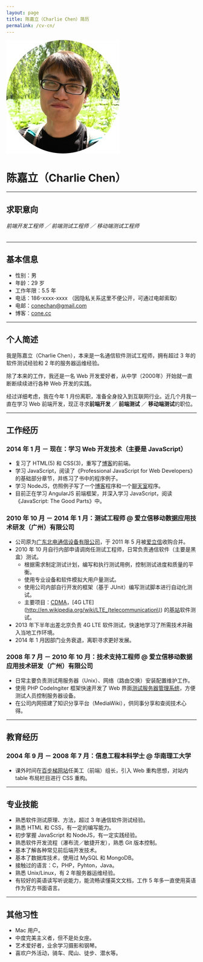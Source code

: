 ```yaml
---
layout: page
title: 陈嘉立（Charlie Chen）简历
permalink: /cv-cn/
---
```

![Charlie Chen](/img/cv_avatar.jpg "Charlie Chen")

# 陈嘉立（Charlie Chen）

---

## 求职意向

###### 前端开发工程师 ／ 前端测试工程师 ／ 移动端测试工程师

---

## 基本信息

- 性别：男
- 年龄：29 岁
- 工作年限：5.5 年
- 电话：186-xxxx-xxxx （因隐私关系这里不便公开，可通过电邮索取）
- 电邮：[conechan@gmail.com](mailto:conechan@gmail.com)
- 博客：[cone.cc](http://cone.cc/)

---

## 个人简述

我是陈嘉立（Charlie Chen），本来是一名通信软件测试工程师，拥有超过 3 年的软件测试经验和 2 年的服务器运维经验。

除了本来的工作，我还是一名 Web 开发爱好者，从中学（2000年）开始就一直断断续续进行各种 Web 开发的实践。

经过详细考虑，我在今年 1 月份离职，准备全身投入到互联网行业。近几个月我一直在学习 Web 前端开发，现正寻求**前端开发** ／ **前端测试** ／ **移动端测试**的职位。

---

## 工作经历

### 2014 年 1 月 － 现在：学习 Web 开发技术（主要是 JavaScript）

- 复习了 HTML(5) 和 CSS(3)，重写了[博客](https://github.com/conechan/conechan.github.com)的前端。
- 学习 JavaScript，阅读了《Professional JavaScript for Web Developers》的基础部分章节，并练习了书中的程序例子。
- 学习 NodeJS，仿照例子写了一个[博客](https://github.com/conechan/learnExpressNblog)程序和一个[聊天室](https://github.com/conechan/learnNodeChatroom)程序。
- 目前正在学习 AngularJS 前端框架，并深入学习 JavaScript，阅读《JavaScript: The Good Parts》中。

### 2010 年 10 月 － 2014 年 1 月：测试工程师 @ 爱立信移动数据应用技术研发（广州）有限公司

- 公司原为[广东北电通信设备有限公司](http://en.wikipedia.org/wiki/Nortel)，于 2011 年 5 月被[爱立信](http://www.ericsson.com/)收购合并。
- 2010 年 10 月自行内部申请调岗任测试工程师，日常负责通信软件（主要是黑盒）测试。
  - 根据需求制定测试计划，编写和执行测试用例，控制测试进度和质量的平衡。
  - 使用专业设备和软件模拟大用户量测试。
  - 使用公司内部自行开发的框架（基于 JUnit）编写测试脚本进行自动化测试。
  - 主要项目：[CDMA](http://en.wikipedia.org/wiki/CDMA2000)，[4G LTE](http://en.wikipedia.org/wiki/LTE_(telecommunication\)) 的[基站](http://en.wikipedia.org/wiki/Base_station)软件测试。
- 2013 年下半年出差北京负责 4G LTE 软件测试，快速地学习了所需技术并融入当地工作环境。
- 2014 年 1 月因部门业务衰退，离职寻求更好发展。

### 2008 年 7 月 － 2010 年 10 月：技术支持工程师 @ 爱立信移动数据应用技术研发（广州）有限公司

- 日常主要负责测试用服务器（Unix）、网络（路由交换）安装配置维护工作。
- 使用 PHP CodeIngiter 框架快速开发了 Web 界面[测试服务器管理系统](https://github.com/conechan/TTMS)，方便测试人员控制服务器设备。
- 在公司内网搭建了知识分享平台（MediaWiki），供同事分享和查阅技术心得。

---

## 教育经历

### 2004 年 9 月 － 2008 年 7 月：信息工程本科学士 @ 华南理工大学

- 课外时间在[百步梯网站](http://www.100steps.net/)任美工（前端）组长，引入 Web 重构思想，对站内 table 布局栏目进行 CSS 重构。

---

## 专业技能

- 熟悉软件测试原理、方法，超过 3 年通信软件测试经验。
- 熟悉 HTML 和 CSS，有一定的编写能力。
- 初步掌握 JavaScript 和 NodeJS，有一定实践经验。
- 熟悉软件开发流程（瀑布流／敏捷开发），熟悉 Git 版本控制。
- 基本了解各种常见前后端开发技术。
- 基本了数据库技术，使用过 MySQL 和 MongoDB。
- 接触过的语言：C，PHP，Pyhton，Java。
- 熟悉 Unix/Linux，有 2 年服务器运维经验。
- 有较好的英语读写听说能力，能流畅读懂英文文档，工作 5 年多一直使用英语作为官方书面语言。

---

## 其他习性

- Mac 用户。
- 中度完美主义者，但不是处女座。
- 艺术爱好者，业余学习摄影和钢琴。
- 喜欢户外活动，骑车、爬山、徒步、潜水等。